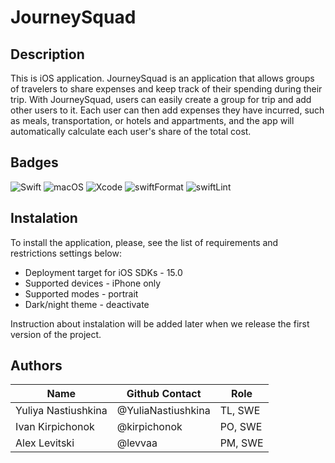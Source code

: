 # JourneySquad

## Description

This is iOS application. JourneySquad is an application that allows groups of travelers to share expenses and keep track of their spending during their trip. 
With JourneySquad, users can easily create a group for trip and add other users to it. 
Each user can then add expenses they have incurred, such as meals, transportation, or hotels and appartments, and the app will automatically calculate each user's share of the total cost.

## Badges

![Swift](https://img.shields.io/badge/Swift-5.8-blueviolet) ![macOS](https://img.shields.io/badge/macOS-13.3.1-green) ![Xcode](https://img.shields.io/badge/Xcode-14.3-blue) ![swiftFormat](https://img.shields.io/badge/swiftFormat-0.51.7-yellow) ![swiftLint](https://img.shields.io/badge/swiftLint-0.51.0-orange)

## Instalation
To install the application, please, see the list of requirements and restrictions settings below:
* Deployment target for iOS SDKs - 15.0
* Supported devices - iPhone only
* Supported modes - portrait
* Dark/night theme - deactivate

Instruction about instalation will be added later when we release the first version of the project.

## Authors

| Name                | Github Contact     | Role    |
|---------------------|--------------------|---------|
| Yuliya Nastiushkina | @YuliaNastiushkina | TL, SWE |
| Ivan Kirpichonok    | @kirpichonok       | PO, SWE |
| Alex Levitski       | @levvaa            | PM, SWE |
